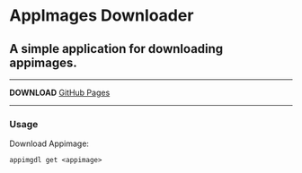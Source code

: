 # AppImages Downloader

## A simple application for downloading appimages.

---

**DOWNLOAD** [GitHub Pages](https://github.com/hawier-dev/appimages-dl/releases/latest)

---

### Usage

Download Appimage:

```
appimgdl get <appimage>
```
